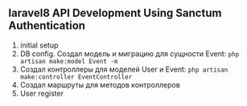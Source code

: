 ## laravel8 API Development Using Sanctum Authentication

1.  initial setup
2.  DB config. Создал модель и миграцию для сущности Event: `php artisan make:model Event -m`
3.  Создал контроллеры для моделей User и Event: `php artisan make:controller EventController`
4.  Создал маршруты для методов контроллеров
5.  User register
